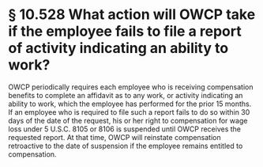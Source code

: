 # § 10.528   What action will OWCP take if the employee fails to file a report of activity indicating an ability to work?

OWCP periodically requires each employee who is receiving compensation benefits to complete an affidavit as to any work, or activity indicating an ability to work, which the employee has performed for the prior 15 months. If an employee who is required to file such a report fails to do so within 30 days of the date of the request, his or her right to compensation for wage loss under 5 U.S.C. 8105 or 8106 is suspended until OWCP receives the requested report. At that time, OWCP will reinstate compensation retroactive to the date of suspension if the employee remains entitled to compensation.




